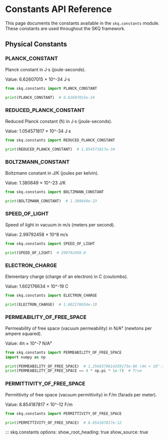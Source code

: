 # Constants API Reference

This page documents the constants available in the `skq.constants` module. These constants are used throughout the SKQ framework.

## Physical Constants

### PLANCK_CONSTANT
Planck constant in J·s (joule-seconds).

Value: 6.62607015 × 10^-34 J·s

```python
from skq.constants import PLANCK_CONSTANT

print(PLANCK_CONSTANT)  # 6.62607015e-34
```

### REDUCED_PLANCK_CONSTANT
Reduced Planck constant (ħ) in J·s (joule-seconds).

Value: 1.054571817 × 10^-34 J·s

```python
from skq.constants import REDUCED_PLANCK_CONSTANT

print(REDUCED_PLANCK_CONSTANT)  # 1.054571817e-34
```

### BOLTZMANN_CONSTANT
Boltzmann constant in J/K (joules per kelvin).

Value: 1.380649 × 10^-23 J/K

```python
from skq.constants import BOLTZMANN_CONSTANT

print(BOLTZMANN_CONSTANT)  # 1.380649e-23
```

### SPEED_OF_LIGHT
Speed of light in vacuum in m/s (meters per second).

Value: 2.99792458 × 10^8 m/s

```python
from skq.constants import SPEED_OF_LIGHT

print(SPEED_OF_LIGHT)  # 299792458.0
```

### ELECTRON_CHARGE
Elementary charge (charge of an electron) in C (coulombs).

Value: 1.602176634 × 10^-19 C

```python
from skq.constants import ELECTRON_CHARGE

print(ELECTRON_CHARGE)  # 1.602176634e-19
```

### PERMEABILITY_OF_FREE_SPACE
Permeability of free space (vacuum permeability) in N/A² (newtons per ampere squared).

Value: 4π × 10^-7 N/A²

```python
from skq.constants import PERMEABILITY_OF_FREE_SPACE
import numpy as np

print(PERMEABILITY_OF_FREE_SPACE)  # 1.2566370614359173e-06 (4π × 10^-7)
print(PERMEABILITY_OF_FREE_SPACE == 4 * np.pi * 1e-7)  # True
```

### PERMITTIVITY_OF_FREE_SPACE
Permittivity of free space (vacuum permittivity) in F/m (farads per meter).

Value: 8.854187817 × 10^-12 F/m

```python
from skq.constants import PERMITTIVITY_OF_FREE_SPACE

print(PERMITTIVITY_OF_FREE_SPACE)  # 8.854187817e-12
```

::: skq.constants
    options:
      show_root_heading: true
      show_source: true 